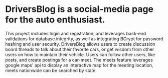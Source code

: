 # DriversBlog is a social-media page for the auto enthusiast.
This project includes login and registration, and leverages back-end validations for database integrity, as well as integrating BCrypt for password hashing and user security.
DriversBlog allows users to create discussion board threads to talk about their favorite cars, or get wisdom from other users on how to maintain their vehicle.
Users can follow other users, like posts, and create postings for a car-meet.
The meets feature leverages google maps' api to display an interactive map for the meeting location, meets nationwide can be searched by state.
